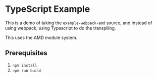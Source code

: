 # TypeScript Example

This is a demo of taking the `example-webpack-amd` source, and instead of using webpack, using Typescript to do the transpiling.

This uses the AMD module system.

## Prerequisites

1. `npm install`
2. `npm run build`
